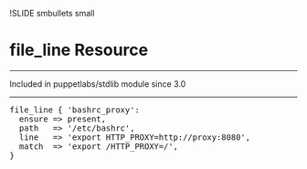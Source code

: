 !SLIDE smbullets small
# file_line Resource

****

Included in puppetlabs/stdlib module since 3.0

****

<pre>
file_line { 'bashrc_proxy':
  ensure => present,
  path   => '/etc/bashrc',
  line   => 'export HTTP_PROXY=http://proxy:8080',
  match  => 'export /HTTP_PROXY=/',
}
</pre>

